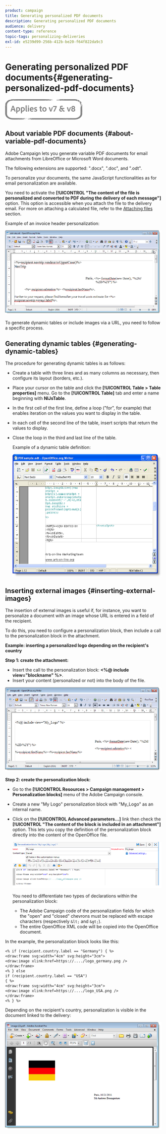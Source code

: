 ```yaml
---
product: campaign
title: Generating personalized PDF documents
description: Generating personalized PDF documents
audience: delivery
content-type: reference
topic-tags: personalizing-deliveries
exl-id: e5239d99-256b-412b-be20-f64f822da9c3
---
```

# Generating personalized PDF documents{#generating-personalized-pdf-documents}

![](../../assets/common.svg)

## About variable PDF documents {#about-variable-pdf-documents}

Adobe Campaign lets you generate variable PDF documents for email attachments from LibreOffice or Microsoft Word documents.

The following extensions are supported: ".docx", ".doc", and ".odt".

To personalize your documents, the same JavaScript functionalities as for email personalization are available.

You need to activate the **[!UICONTROL "The content of the file is personalized and converted to PDF during the delivery of each message"]** option. This option is accessible when you attach the file to the delivery email. For more on attaching a calculated file, refer to the [Attaching files](attaching-files.md) section.

Example of an invoice header personalization:

![](assets/s_ncs_pdf_simple.png)

To generate dynamic tables or include images via a URL, you need to follow a specific process.

## Generating dynamic tables {#generating-dynamic-tables}

The procedure for generating dynamic tables is as follows:

* Create a table with three lines and as many columns as necessary, then configure its layout (borders, etc.).
* Place your cursor on the table and click the **[!UICONTROL Table > Table properties]** menu. Go to the **[!UICONTROL Table]** tab and enter a name beginning with **NlJsTable**.
* In the first cell of the first line, define a loop ("for", for example) that enables iteration on the values you want to display in the table.
* In each cell of the second line of the table, insert scripts that return the values to display.
* Close the loop in the third and last line of the table.

  Example of a dynamic table definition:

  ![](assets/s_ncs_pdf_table.png)

## Inserting external images {#inserting-external-images}

The insertion of external images is useful if, for instance, you want to personalize a document with an image whose URL is entered in a field of the recipient.

To do this, you need to configure a personalization block, then include a call to the personalization block in the attachment.

**Example: inserting a personalized logo depending on the recipient's country**

**Step 1: create the attachment:**

* Insert the call to the personalization block: **<%@ include view="blockname" %>**.
* Insert your content (personalized or not) into the body of the file.

![](assets/s_ncs_open_office_blocdeperso.png)

**Step 2: create the personalization block:**

* Go to the **[!UICONTROL Resources > Campaign management > Personalization blocks]** menu of the Adobe Campaign console.
* Create a new "My Logo" personalization block with "My_Logo" as an internal name.
* Click on the **[!UICONTROL Advanced parameters...]** link then check the **[!UICONTROL "The content of the block is included in an attachment"]** option. This lets you copy the definition of the personalization block directly into the content of the OpenOffice file.

  ![](assets/s_ncs_pdf_bloc_option.png)

  You need to differentiate two types of declarations within the personalization block:

  * The Adobe Campaign code of the personalization fields for which the "open" and "closed" chevrons must be replaced with escape characters (respectively `&lt;` and `&gt;`).
  * The entire OpenOffice XML code will be copied into the OpenOffice document.

In the example, the personalization block looks like this:

```
<% if (recipient.country.label == "Germany") { %>
<draw:frame svg:width="4cm" svg:height="3cm">
<draw:image xlink:href=https://..../logo_germany.png />
</draw:frame>
<% } else
if (recipient.country.label == "USA")
{ %>
<draw:frame svg:width="4cm" svg:height="3cm">
<draw:image xlink:href=https://..../logo_USA.png />
</draw:frame>
<% } %>
```

Depending on the recipient's country, personalization is visible in the document linked to the delivery:

![](assets/s_ncs_pdf_result.png)
